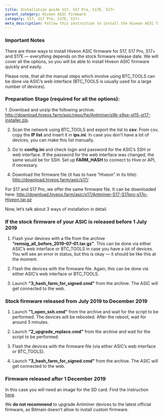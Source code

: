 ```yaml
---
title: Installation guide S17, S17 Pro, S17E, S17+
parent_category: Hiveon ASIC Firmware
category: S17, S17 Pro, S17E, S17+
meta_description: Follow this instruction to install the Hiveon ASIC firmware on your Antminer of the S17 series.
---
```


### Important Notes
There are three ways to install Hiveon ASIC firmware for S17, S17 Pro, S17+ and S17E — everything depends on the stock firmware release date. We will cover all the options, so you will be able to install Hiveon ASIC firmware quickly and easily.

Please note, that all the manual steps which involve using BTC_TOOLS can be done via ASIC’s web interface (BTC_TOOLS is usually used for a large number of devices).

### Preparation Stage (required for all the options):
1 .Download and unzip the following archive: http://download.hiveos.farm/asic/repo/fw/Antminer/s9k-s9se-st15-st17-installer.zip.

2. Scan the network using BTC_TOOLS and export the list to **csv**. From csv, copy the **IP list** and insert it in **ips.ini**. In case you don’t have a lot of devices, you can make this list manually.

3. Go to **config.ini** and check login and password for the ASIC’s SSH or web interface. If the password for the web interface was changed, the same would be for SSH. Set up **FARM_HASH** to connect to Hive or API, if necessary.

4. Download the firmware file (it has to have “Hiveon” in its title):
http://download.hiveos.farm/asic/s17/

For S17 and S17 Pro, we offer the same firmware file. It can be downloaded here:
http://download.hiveos.farm/asic/s17/Antminer-S17-S17pro-s17p-Hiveon.tar.gz

Now, let’s talk about 3 ways of installation in detail.

### If the stock firmware of your ASIC is released before 1 July 2019
1. Flash your devices with a file from the archive **“remsig_all_before_2019–07–01.tar.gz”**. This can be done via either ASIC’s web interface or BTC_TOOLS in case you have a lot of devices. You will see an error in status, but this is okay — it should be like this at the moment.

2. Flash the devices with the firmware file. Again, this can be done via either ASIC’s web interface or BTC_TOOLS.

3. Launch **“3_hash_farm_for_signed.cmd”** from the archive. The ASIC will get connected to the web.

### Stock firmware released from July 2019 to December 2019
1. Launch **“1_open_ssh.cmd”** from the archive and wait for the script to be performed. The devices will be rebooted. After the reboot, wait for around 3 minutes.

2. Launch **“2_upgrade_replace.cmd”** from the archive and wait for the script to be performed.

3. Flash the devices with the firmware file (via either ASIC’s web interface or BTC_TOOLS).

4. Launch **“3_hash_farm_for_signed.cmd”** from the archive. The ASIC will get connected to the web.

### Firmware released after 1 December 2019
In this case you will need an image for the SD card. Find the instruction [here](https://hiveos.farm/hiveon-asic-firmware-general-installation_sd_card).

We **do not recommend** to upgrade Antminer devices to the latest official firmware, as Bitmain doesn’t allow to install custom firmware.
